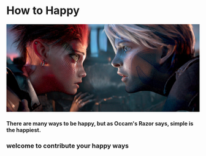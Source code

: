 # How to Happy

![image](https://github.com/csliuchang/HowToHappy/blob/main/thumb-1920-970736.jpg)


#### There are many ways to be happy, but as Occam's Razor says, simple is the happiest.

### welcome to contribute your happy ways